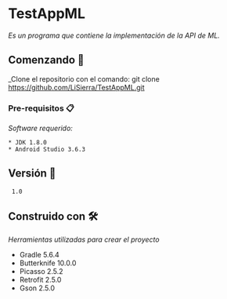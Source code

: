 # TestAppML

_Es un programa que contiene la implementación de la API de ML._

## Comenzando 🚀

_Clone el repositorio con el comando: git clone https://github.com/LiSierra/TestAppML.git



### Pre-requisitos 📋

_Software requerido:_

```
* JDK 1.8.0
* Android Studio 3.6.3
```

## Versión 📌

```
 1.0
```

## Construido con 🛠️

_Herramientas utilizadas para crear el proyecto_

* Gradle 5.6.4
* Butterknife 10.0.0
* Picasso 2.5.2
* Retrofit 2.5.0
* Gson 2.5.0
